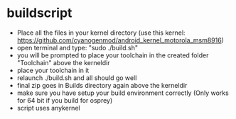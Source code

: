 # buildscript
* Place all the files in your kernel directory 
(use this kernel: https://github.com/cyanogenmod/android_kernel_motorola_msm8916)
* open terminal and type: "sudo ./build.sh"
* you will be prompted to place your toolchain in the created folder "Toolchain" above the kerneldir
* place your toolchain in it
* relaunch ./build.sh and all should go well
* final zip goes in Builds directory again above the kerneldir
* make sure you have setup your build environment correctly (Only works for 64 bit if you build for osprey)
* script uses anykernel
